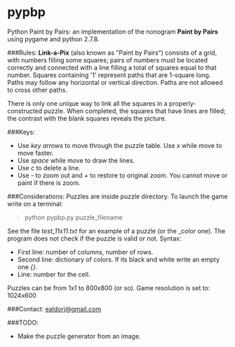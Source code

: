 pypbp
=====
Python Paint by Pairs: an implementation of the nonogram **Paint by Pairs** using pygame and python 2.7.8.

###Rules:
**Link-a-Pix** (also known as "Paint by Pairs") consists of a grid, with numbers filling some squares; pairs of numbers must be located correctly and connected with a line filling a total of squares equal to that number. Squares containing '1' represent paths that are 1-square long. Paths may follow any horizontal or vertical direction. Paths are not allowed to cross other paths.

There is only one unique way to link all the squares in a properly-constructed puzzle. When completed, the squares that have lines are filled; the contrast with the blank squares reveals the picture.

###Keys:
* Use *key arrows* to move through the puzzle table. Use *x* while move to move faster.
* Use *space* while move to draw the lines.
* Use *c* to delete a line.
* Use *-* to zoom out and *+* to restore to original zoom. You cannot move or paint if there is zoom.

###Considerations:
Puzzles are inside puzzle directory. To launch the game write on a terminal: 
> python pypbp.py puzzle_filename

See the file *test_11x11.txt* for an example of a puzzle (or the _color one). The program does not check if the puzzle is valid or not. Syntax: 
* First line: number of columns, number of rows.
* Second line: dictionary of colors. If its black and white write an empty one *{}*.
* Line: number for the cell.


Puzzles can be from 1x1 to 800x800 (or so).
Game resolution is set to: 1024x600

###Contact:
ealdorj@gmail.com

###TODO:
* Make the puzzle generator from an image.
